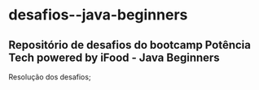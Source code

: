 # desafios--java-beginners
## Repositório de desafios do bootcamp Potência Tech powered by iFood - Java Beginners

Resolução dos desafios;
